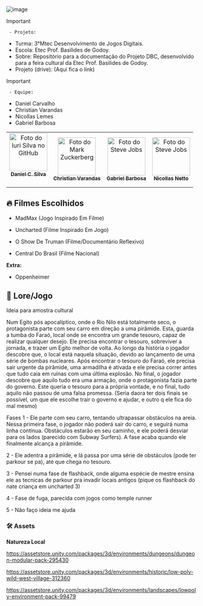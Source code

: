 ![image](https://github.com/user-attachments/assets/8684b3f2-5ef2-47f4-a642-c292b3b2cb7d)

>[!Important]
 > ` - Projeto:`
>- Turma: 3°Mtec Desenvolvimento de Jogos Digitais.
>- Escola: Etec Prof. Basilides de Godoy.
>- Sobre: Repositório para a documentação do Projeto DBC, desenvolvido para a feira cultural da Etec Prof. Basilides de Godoy.
>- Projeto (drive): (Aqui fica o link)

>[!Important]
 > ` - Equipe:`
>- Daniel Carvalho
>- Christian Varandas
>- Nicollas Lemes
>- Gabriel Barbosa
  
<table>
  <tr>
    <td align="center">
      <a href="#" title="Daniel Carvalho Da Silva">
        <img src="https://pipocamoderna.com.br/storage/2023/07/Oppenheimer-1.jpg" width="100px;" alt="Foto do Iuri Silva no GitHub"/><br>
        <sub>
          <b>Daniel C. Silva</b>
          <h3 align="center"></h3>
        </sub>
      </a>
    <td align="center">
      <a href="#" title="Christian Varandas">
        <img src="https://s2.glbimg.com/FUcw2usZfSTL6yCCGj3L3v3SpJ8=/smart/e.glbimg.com/og/ed/f/original/2019/04/25/zuckerberg_podcast.jpg" width="100px;" alt="Foto do Mark Zuckerberg"/><br>
        <sub>
          <b>Christian Varandas</b>
        </sub>
      </a>
    <td align="center">
      <a href="#" title="Gabriel Barbosa">
        <img src="https://miro.medium.com/max/360/0*1SkS3mSorArvY9kS.jpg" width="100px;" alt="Foto do Steve Jobs"/><br>
        <sub>
          <b>Gabriel Barbosa</b>
        </sub>
      </a>
    </td>
  <td align="center">
      <a href="#" title="Nicollau">
        <img src="https://encrypted-tbn0.gstatic.com/images?q=tbn:ANd9GcThLcW2FBu1ktNUvcbmmbbZQzfTBXZO1XQdDQ&s" width="100px;" alt="Foto do Steve Jobs"/><br>
        <sub>
          <b>Nicollas Netto</b>
        </sub>
      </a>
    </td>

</table>

</div>

## 🔥 Filmes Escolhidos

- MadMax (Jogo Inspirado Em Filme)

- Uncharted (Filme Inspirado Em Jogo)

- O Show De Truman (Filme/Documentário Reflexivo)

- Central Do Brasil (Filme Nacional)

**Extra:**

- Oppenheimer

## 📖 Lore/Jogo

Ideia para amostra cultural

Num Egito pós apocalíptico, onde o Rio Nilo está totalmente seco, o protagonista parte com seu carro em direção a uma pirâmide. Esta, guarda a tumba do Faraó, local onde se encontra um grande tesouro, capaz de realizar qualquer desejo. Ele precisa encontrar o tesouro, sobreviver a jornada, e trazer um Egito melhor de volta.
Ao longo da história o jogador descobre que, o local está naquela situação, devido ao lançamento de uma série de bombas nucleares.
Após encontrar o tesouro do Faraó, ele precisa sair urgente da pirâmide, uma armadilha é ativada e ele precisa correr antes que tudo caia em ruínas com uma última explosão.
No final, o jogador descobre que aquilo tudo era uma armação, onde o protagonista fazia parte do governo. Este queria o tesouro para a própria vontade, e no final, tudo aquilo não passou de uma falsa promessa.
(Seria daora ter dois finais se possível, um que ele escolhe trair o governo e ajudar, e outro q ele fica do mal mesmo)

Fases
1 - Ele parte com seu carro, tentando ultrapassar obstáculos na areia. Nessa primeira fase, o jogador não poderá sair do carro, e seguirá numa linha contínua. Obstáculos estarão en seu caminho, e ele poderá desviar para os lados (parecido com Subway Surfers). A fase acaba quando ele finalmente alcança a pirâmide.

2 - Ele adentra a pirâmide, e lá passa por uma série de obstáculos (pode ter parkour se pa), até que chega no tesouro.

3 - Pensei numa fase de flashback, onde alguma espécie de mestre ensina ele as tecnicas de parkour pra invadir locais antigos (pique os flashback do nate criança em uncharted 3)

4 - Fase de fuga, parecida com jogos como temple runner

5 - Não faço ideia me ajuda


### 🛠️ Assets

**Natureza Local**

https://assetstore.unity.com/packages/3d/environments/dungeons/dungeon-modular-pack-295430

https://assetstore.unity.com/packages/3d/environments/historic/low-poly-wild-west-village-312360

https://assetstore.unity.com/packages/3d/environments/landscapes/lowpoly-environment-pack-99479


